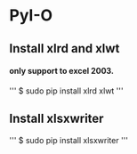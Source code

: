 # PyI-O
<h2>Install xlrd and xlwt</h2>
  <h4>only support to excel 2003.</h4>
  '''
  $ sudo pip install xlrd xlwt
  '''
<h2>Install xlsxwriter</h2>
  '''
  $ sudo pip install xlsxwriter
  '''
